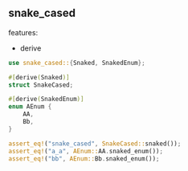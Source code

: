 ## snake_cased

features:

- derive

```rust
use snake_cased::{Snaked, SnakedEnum};

#[derive(Snaked)]
struct SnakeCased;

#[derive(SnakedEnum)]
enum AEnum {
    AA,
    Bb,
}

assert_eq!("snake_cased", SnakeCased::snaked());
assert_eq!("a_a", AEnum::AA.snaked_enum());
assert_eq!("bb", AEnum::Bb.snaked_enum());
```